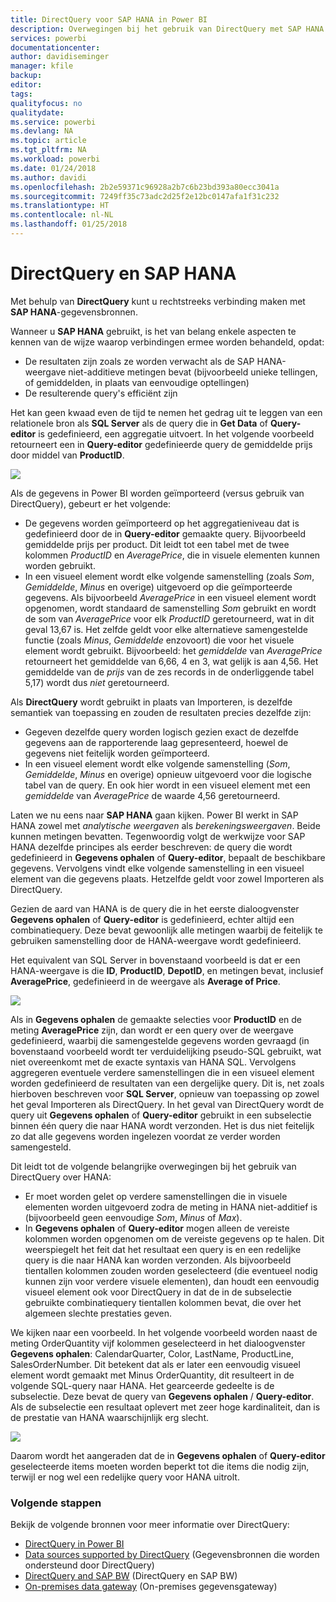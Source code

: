 ```yaml
---
title: DirectQuery voor SAP HANA in Power BI
description: Overwegingen bij het gebruik van DirectQuery met SAP HANA
services: powerbi
documentationcenter: 
author: davidiseminger
manager: kfile
backup: 
editor: 
tags: 
qualityfocus: no
qualitydate: 
ms.service: powerbi
ms.devlang: NA
ms.topic: article
ms.tgt_pltfrm: NA
ms.workload: powerbi
ms.date: 01/24/2018
ms.author: davidi
ms.openlocfilehash: 2b2e59371c96928a2b7c6b23bd393a80ecc3041a
ms.sourcegitcommit: 7249ff35c73adc2d25f2e12bc0147afa1f31c232
ms.translationtype: HT
ms.contentlocale: nl-NL
ms.lasthandoff: 01/25/2018
---
```

# <a name="directquery-and-sap-hana"></a>DirectQuery en SAP HANA
Met behulp van **DirectQuery** kunt u rechtstreeks verbinding maken met **SAP HANA**-gegevensbronnen.

Wanneer u **SAP HANA** gebruikt, is het van belang enkele aspecten te kennen van de wijze waarop verbindingen ermee worden behandeld, opdat:

* De resultaten zijn zoals ze worden verwacht als de SAP HANA-weergave niet-additieve metingen bevat (bijvoorbeeld unieke tellingen, of gemiddelden, in plaats van eenvoudige optellingen)
* De resulterende query's efficiënt zijn

Het kan geen kwaad even de tijd te nemen het gedrag uit te leggen van een relationele bron als **SQL Server** als de query die in **Get Data** of **Query-editor** is gedefinieerd, een aggregatie uitvoert. In het volgende voorbeeld retourneert een in **Query-editor** gedefinieerde query de gemiddelde prijs door middel van **ProductID**.

![](media/desktop-directquery-sap-hana/directquery-sap-hana_01.png)

Als de gegevens in Power BI worden geïmporteerd (versus gebruik van DirectQuery), gebeurt er het volgende:

* De gegevens worden geïmporteerd op het aggregatieniveau dat is gedefinieerd door de in **Query-editor** gemaakte query. Bijvoorbeeld gemiddelde prijs per product. Dit leidt tot een tabel met de twee kolommen *ProductID* en *AveragePrice*, die in visuele elementen kunnen worden gebruikt.
* In een visueel element wordt elke volgende samenstelling (zoals *Som*, *Gemiddelde*, *Minus* en overige) uitgevoerd op die geïmporteerde gegevens.  Als bijvoorbeeld *AveragePrice* in een visueel element wordt opgenomen, wordt standaard de samenstelling *Som* gebruikt en wordt de som van *AveragePrice* voor elk *ProductID* geretourneerd, wat in dit geval 13,67 is. Het zelfde geldt voor elke alternatieve samengestelde functie (zoals *Minus*, *Gemiddelde* enzovoort) die voor het visuele element wordt gebruikt. Bijvoorbeeld: het *gemiddelde* van *AveragePrice* retourneert het gemiddelde van 6,66, 4 en 3, wat gelijk is aan 4,56. Het gemiddelde van de *prijs* van de zes records in de onderliggende tabel 5,17) wordt dus *niet* geretourneerd.

Als **DirectQuery** wordt gebruikt in plaats van Importeren, is dezelfde semantiek van toepassing en zouden de resultaten precies dezelfde zijn:

* Gegeven dezelfde query worden logisch gezien exact de dezelfde gegevens aan de rapporterende laag gepresenteerd, hoewel de gegevens niet feitelijk worden geïmporteerd.
* In een visueel element wordt elke volgende samenstelling (*Som*, *Gemiddelde*, *Minus* en overige) opnieuw uitgevoerd voor die logische tabel van de query. En ook hier wordt in een visueel element met een *gemiddelde* van *AveragePrice* de waarde 4,56 geretourneerd.

Laten we nu eens naar **SAP HANA** gaan kijken. Power BI werkt in SAP HANA zowel met *analytische weergaven* als *berekeningsweergaven*. Beide kunnen metingen bevatten. Tegenwoordig volgt de werkwijze voor SAP HANA dezelfde principes als eerder beschreven: de query die wordt gedefinieerd in **Gegevens ophalen** of **Query-editor**, bepaalt de beschikbare gegevens. Vervolgens vindt elke volgende samenstelling in een visueel element van die gegevens plaats. Hetzelfde geldt voor zowel Importeren als DirectQuery.

Gezien de aard van HANA is de query die in het eerste dialoogvenster **Gegevens ophalen** of **Query-editor** is gedefinieerd, echter altijd een combinatiequery. Deze bevat gewoonlijk alle metingen waarbij de feitelijk te gebruiken samenstelling door de HANA-weergave wordt gedefinieerd.

Het equivalent van SQL Server in bovenstaand voorbeeld is dat er een HANA-weergave is die **ID**, **ProductID**, **DepotID**, en metingen bevat, inclusief **AveragePrice**, gedefinieerd in de weergave als **Average of Price**.

![](media/desktop-directquery-sap-hana/directquery-sap-hana_02.png)

Als in **Gegevens ophalen** de gemaakte selecties voor **ProductID** en de meting **AveragePrice** zijn, dan wordt er een query over de weergave gedefinieerd, waarbij die samengestelde gegevens worden gevraagd (in bovenstaand voorbeeld wordt ter verduidelijking pseudo-SQL gebruikt, wat niet overeenkomt met de exacte syntaxis van HANA SQL. Vervolgens aggregeren eventuele verdere samenstellingen die in een visueel element worden gedefinieerd de resultaten van een dergelijke query. Dit is, net zoals hierboven beschreven voor **SQL Server**, opnieuw van toepassing op zowel het geval Importeren als DirectQuery. In het geval van DirectQuery wordt de query uit **Gegevens ophalen** of **Query-editor** gebruikt in een subselectie binnen één query die naar HANA wordt verzonden. Het is dus niet feitelijk zo dat alle gegevens worden ingelezen voordat ze verder worden samengesteld.

Dit leidt tot de volgende belangrijke overwegingen bij het gebruik van DirectQuery over HANA:

* Er moet worden gelet op verdere samenstellingen die in visuele elementen worden uitgevoerd zodra de meting in HANA niet-additief is (bijvoorbeeld geen eenvoudige *Som*, *Minus* of *Max*).
* In **Gegevens ophalen** of **Query-editor** mogen alleen de vereiste kolommen worden opgenomen om de vereiste gegevens op te halen. Dit weerspiegelt het feit dat het resultaat een query is en een redelijke query is die naar HANA kan worden verzonden. Als bijvoorbeeld tientallen kolommen zouden worden geselecteerd (die eventueel nodig kunnen zijn voor verdere visuele elementen), dan houdt een eenvoudig visueel element ook voor DirectQuery in dat de in de subselectie gebruikte combinatiequery tientallen kolommen bevat, die over het algemeen slechte prestaties geven.

We kijken naar een voorbeeld. In het volgende voorbeeld worden naast de meting OrderQuantity vijf kolommen geselecteerd in het dialoogvenster **Gegevens ophalen**: CalendarQuarter, Color, LastName, ProductLine, SalesOrderNumber. Dit betekent dat als er later een eenvoudig visueel element wordt gemaakt met Minus OrderQuantity, dit resulteert in de volgende SQL-query naar HANA. Het gearceerde gedeelte is de subselectie. Deze bevat de query van **Gegevens ophalen** / **Query-editor**. Als de subselectie een resultaat oplevert met zeer hoge kardinaliteit, dan is de prestatie van HANA waarschijnlijk erg slecht.

![](media/desktop-directquery-sap-hana/directquery-sap-hana_03.png)

Daarom wordt het aangeraden dat de in **Gegevens ophalen** of **Query-editor** geselecteerde items moeten worden beperkt tot die items die nodig zijn, terwijl er nog wel een redelijke query voor HANA uitrolt.

### <a name="next-steps"></a>Volgende stappen
Bekijk de volgende bronnen voor meer informatie over DirectQuery:

* [DirectQuery in Power BI](desktop-directquery-about.md)
* [Data sources supported by DirectQuery](desktop-directquery-data-sources.md) (Gegevensbronnen die worden ondersteund door DirectQuery)
* [DirectQuery and SAP BW](desktop-directquery-sap-bw.md) (DirectQuery en SAP BW)
* [On-premises data gateway](service-gateway-onprem.md) (On-premises gegevensgateway)

